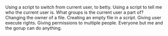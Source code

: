 Using a script to switch from current user, to betty.
Using a script to tell me who the current user is.
What groups is the current user a part of?
Changing the owner of a file.
Creating an empty file in a script.
Giving user execute rights.
Giving permissions to multiple people.
Everyone but me and the gorup can do anything.
